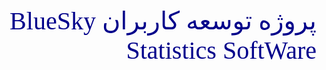<div dir = "rtl">
<p style=" color : darkblue; font-size : 40px; font-family : Yas;">
پروژه توسعه کاربران <bdi> BlueSky Statistics SoftWare
</p>
</div>
